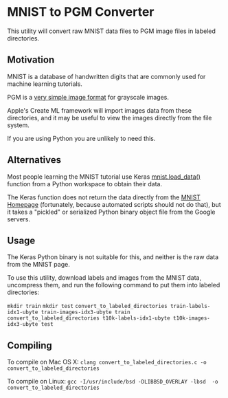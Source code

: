 # MNIST to PGM Converter

This utility will convert raw MNIST data files to PGM image files in labeled directories.

## Motivation

MNIST is a database of handwritten digits that are commonly used for machine learning tutorials.

PGM is a [very simple image format](http://netpbm.sourceforge.net/doc/pgm.html) for grayscale images.

Apple's Create ML framework will import images data from these directories, and it may be useful
to view the images directly from the file system.

If you are using Python you are unlikely to need this.

## Alternatives

Most people learning the MNIST tutorial use Keras
[mnist.load_data()](https://github.com/keras-team/keras/blob/v2.8.0/keras/datasets/mnist.py) function
from a Python workspace to obtain their data.

The Keras function does not return the data directly from the [MNIST Homepage](http://yann.lecun.com/exdb/mnist/)
(fortunately, because automated scripts should not do that), but it takes a "pickled" or serialized
Python binary object file from the Google servers.

## Usage

The Keras Python binary is not suitable for this, and neither is the raw data from the MNIST page.

To use this utility, download labels and images from the MNIST data, uncompress them, and run the following command
to put them into labeled directories:

`mkdir train`
`mkdir test`
`convert_to_labeled_directories train-labels-idx1-ubyte train-images-idx3-ubyte train`
`convert_to_labeled_directories t10k-labels-idx1-ubyte t10k-images-idx3-ubyte test`

## Compiling

To compile on Mac OS X: `clang convert_to_labeled_directories.c -o convert_to_labeled_directories`

To compile on Linux: `gcc -I/usr/include/bsd -DLIBBSD_OVERLAY -lbsd  -o convert_to_labeled_directories`

